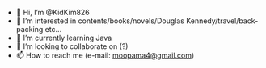 - 👋 Hi, I’m @KidKim826
- 👀 I’m interested in contents/books/novels/Douglas Kennedy/travel/back-packing etc...
- 🌱 I’m currently learning Java
- 💞️ I’m looking to collaborate on (?)
- 📫 How to reach me (e-mail: moopama4@gmail.com)

<!---
KidKim826/KidKim826 is a ✨ special ✨ repository because its `README.md` (this file) appears on your GitHub profile.
You can click the Preview link to take a look at your changes.
--->
